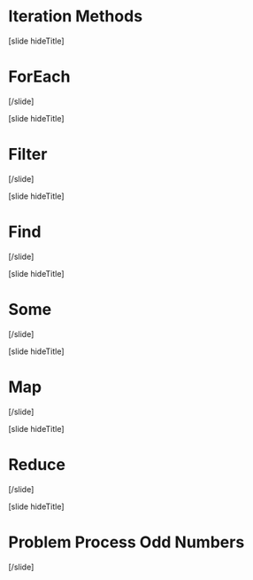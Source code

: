 
# Iteration Methods

[slide hideTitle]
# ForEach
[/slide]


[slide hideTitle]
# Filter
[/slide]

[slide hideTitle]
# Find
[/slide]

[slide hideTitle]
# Some
[/slide]

[slide hideTitle]
# Map
[/slide]

[slide hideTitle]
# Reduce
[/slide]


[slide hideTitle]
# Problem Process Odd Numbers
[/slide]